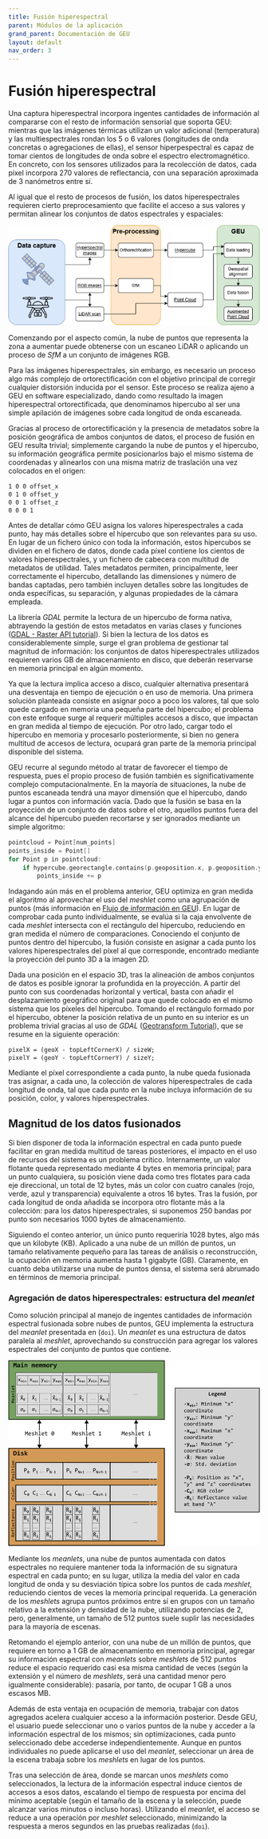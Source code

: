 ```yaml
---
title: Fusión hiperespectral
parent: Módulos de la aplicación
grand_parent: Documentación de GEU
layout: default
nav_order: 3
---
```


# Fusión hiperespectral

Una captura hiperespectral incorpora ingentes cantidades de información al compararse con el resto de información sensorial que soporta GEU: mientras que las imágenes térmicas utilizan un valor adicional (temperatura) y las multiespectrales rondan los 5 o 6 valores (longitudes de onda concretas o agregaciones de ellas), el sensor hiperpespectral es capaz de tomar cientos de longitudes de onda sobre el espectro electromagnético. En concreto, con los sensores utilizados para la recolección de datos, cada píxel incorpora 270 valores de reflectancia, con una separación aproximada de 3 nanómetros entre sí.

Al igual que el resto de procesos de fusión, los datos hiperespectrales requieren cierto preprocesamiento que facilite el acceso a sus valores y permitan alinear los conjuntos de datos espectrales y espaciales:

![Flujo de datos para la fusión hiperespectral](./EsquemaGEU_FusionHiperespectral.png)

Comenzando por el aspecto común, la nube de puntos que representa la zona a aumentar puede obtenerse con un escaneo LiDAR o aplicando un proceso de *SfM* a un conjunto de imágenes RGB.

Para las imágenes hiperespectrales, sin embargo, es necesario un proceso algo más complejo de ortorectificación con el objetivo principal de corregir cualquier distorsión inducida por el sensor. Este proceso se realiza ajeno a GEU en software especializado, dando como resultado la imagen hiperespectral ortorectificada, que denominamos hipercubo al ser una simple apilación de imágenes sobre cada longitud de onda escaneada.

Gracias al proceso de ortorectificación y la presencia de metadatos sobre la posición geográfica de ambos conjuntos de datos, el proceso de fusión en GEU resulta trivial; simplemente cargando la nube de puntos y el hipercubo, su información geográfica permite posicionarlos bajo el mismo sistema de coordenadas y alinearlos con una misma matriz de traslación una vez colocados en el origen:

```
1 0 0 offset_x
0 1 0 offset_y
0 0 1 offset_z
0 0 0 1
```

Antes de detallar cómo GEU asigna los valores hiperespectrales a cada punto, hay más detalles sobre el hipercubo que son relevantes para su uso. En lugar de un fichero único con toda la información, estos hipercubos se dividen en el fichero de datos, donde cada píxel contiene los cientos de valores hiperespectrales, y un fichero de cabecera con  multitud de metadatos de utilidad. Tales metadatos permiten, principalmente, leer correctamente el hipercubo, detallando las dimensiones y número de bandas captadas, pero también incluyen detalles sobre las longitudes de onda específicas, su separación, y algunas propiedades de la cámara empleada.

La librería *GDAL* permite la lectura de un hipercubo de forma nativa, abtrayendo la gestión de estos metadatos en varias clases y funciones ([GDAL - Raster API tutorial](https://gdal.org/en/stable/tutorials/raster_api_tut.html)). Si bien la lectura de los datos es considerablemente simple, surge el gran problema de gestionar tal magnitud de información: los conjuntos de datos hiperespectrales utilizados requieren varios GB de almacenamiento en disco, que deberán reservarse en memoria principal en algún momento.

Ya que la lectura implica acceso a disco, cualquier alternativa presentará una desventaja en tiempo de ejecución o en uso de memoria. Una primera solución planteada consiste en asignar poco a poco los valores, tal que solo quede cargado en memoria una pequeña parte del hipercubo; el problema con este enfoque surge al requerir múltiples accesos a disco, que impactan en gran medida al tiempo de ejecución. Por otro lado, cargar todo el hipercubo en memoria y procesarlo posteriormente, si bien no genera multitud de accesos de lectura, ocupará gran parte de la memoria principal disponible del sistema.

GEU recurre al segundo método al tratar de favorecer el tiempo de respuesta, pues el propio proceso de fusión también es significativamente complejo computacionalmente. En la mayoría de situaciones, la nube de puntos escaneada tendrá una mayor dimensión que el hipercubo, dando lugar a puntos con información vacía. Dado que la fusión se basa en la proyección de un conjunto de datos sobre el otro, aquellos puntos fuera del alcance del hipercubo pueden recortarse y ser ignorados mediante un simple algoritmo:

```c
pointcloud = Point[num_points]
points_inside = Point[]
for Point p in pointcloud:
    if hypercube.georectangle.contains(p.geoposition.x, p.geoposition.y):
        points_inside += p
```

Indagando aún más en el problema anterior, GEU optimiza en gran medida el algoritmo al aprovechar el uso del *meshlet* como una agrupación de puntos (más información en [Flujo de información en GEU](/Usuario/Documentacion/FlujoInformacionGEU/#la-estructura-del-meshlet)). En lugar de comprobar cada punto individualmente, se evalúa si la caja envolvente de cada *meshlet* intersecta con el rectángulo del hipercubo, reduciendo en gran medida el número de comparaciones. Conociendo el conjunto de puntos dentro del hipercubo, la fusión consiste en asignar a cada punto los valores hiperespectrales del píxel al que corresponde, encontrado mediante la proyección del punto 3D a la imagen 2D.

Dada una posición en el espacio 3D, tras la alineación de ambos conjuntos de datos es posible ignorar la profundida en la proyección. A partir del punto con sus coordenadas horizontal y vertical, basta con añadir el desplazamiento geográfico original para que quede colocado en el mismo sistema que los píxeles del hipercubo. Tomando el rectángulo formado por el hipercubo, obtener la posición relativa de un punto en su interior es un problema trivial gracias al uso de *GDAL* ([Geotransform Tutorial](https://gdal.org/en/stable/tutorials/geotransforms_tut.html)), que se resume en la siguiente operación:

```
pixelX = (geoX - topLeftCornerX) / sizeW;
pixelY = (geoY - topLeftCornerY) / sizeY;
```

Mediante el píxel correspondiente a cada punto, la nube queda fusionada tras asignar, a cada uno, la colección de valores hiperespectrales de cada longitud de onda, tal que cada punto en la nube incluya información de su posición, color, y valores hiperespectrales.

## Magnitud de los datos fusionados

Si bien disponer de toda la información espectral en cada punto puede facilitar en gran medida multitud de tareas posteriores, el impacto en el uso de recursos del sistema es un problema crítico. Internamente, un valor flotante queda representado mediante 4 bytes en memoria principal; para un punto cualquiera, su posición viene dada como tres flotates para cada eje direccional, un total de 12 bytes, más un color con cuatro canales (rojo, verde, azul y transparencia) equivalente a otros 16 bytes. Tras la fusión, por cada longitud de onda añadida se incorpora otro flotante más a la colección: para los datos hiperespectrales, si suponemos 250 bandas por punto son necesarios 1000 bytes de almacenamiento.

Siguiendo el conteo anterior, un único punto requeriría 1028 bytes, algo más que un kilobyte (KB). Aplicado a una nube de un millón de puntos, un tamaño relativamente pequeño para las tareas de análisis o reconstrucción, la ocupación en memoria aumenta hasta 1 gigabyte (GB). Claramente, en cuanto deba utilizarse una nube de puntos densa, el sistema será abrumado en términos de memoria principal.

### Agregación de datos hiperespectrales: estructura del *meanlet*

Como solución principal al manejo de ingentes cantidades de información espectral fusionada sobre nubes de puntos, GEU implementa la estructura del *meanlet* presentada en (```doi```). Un *meanlet* es una estructura de datos paralela al *meshlet*, aprovechando su construcción para agregar los valores espectrales del conjunto de puntos que contiene.

![Esquema de la estructura de datos *meanlet*](./EsquemaGEU_EstructuraMeanlet.png)

Mediante los *meanlets*, una nube de puntos aumentada con datos espectrales no requiere mantener toda la información de su signatura espectral en cada punto; en su lugar, utiliza la media del valor en cada longitud de onda y su desviación típica sobre los puntos de cada *meshlet*, reduciendo cientos de veces la memoria principal requerida. La generación de los *meshlets* agrupa puntos próximos entre sí en grupos con un tamaño relativo a la extensión y densidad de la nube, utilizando potencias de 2, pero, generalmente, un tamaño de 512 puntos suele suplir las necesidades para la mayoría de escenas.

Retomando el ejemplo anterior, con una nube de un millón de puntos, que requiere en torno a 1 GB de almacenamiento en memoria principal, agregar su información espectral con *meanlets* sobre *meshlets* de 512 puntos reduce el espacio requerido casi esa misma cantidad de veces (según la extensión y el número de *meshlets*, será una cantidad menor pero igualmente considerable): pasaría, por tanto, de ocupar 1 GB a unos escasos MB.

Además de esta ventaja en ocupación de memoria, trabajar con datos agregados acelera cualquier acceso a la información posterior. Desde GEU, el usuario puede seleccionar uno o varios puntos de la nube y acceder a la información espectral de los mismos; sin optimizaciones, cada punto seleccionado debe accederse independientemente. Aunque en puntos individuales no puede aplicarse el uso del *meanlet*, seleccionar un área de la escena trabaja sobre los *meshlets* en lugar de los puntos.

Tras una selección de área, donde se marcan unos *meshlets* como seleccionados, la lectura de la información espectral induce cientos de accesos a esos datos, escalando el tiempo de respuesta por encima del mínimo aceptable (según el tamaño de la escena y la selección, puede alcanzar varios minutos o incluso horas). Utilizando el *meanlet*, el acceso se reduce a una operación por *meshlet* seleccionado, minimizando la respuesta a meros segundos en las pruebas realizadas (```doi```).
